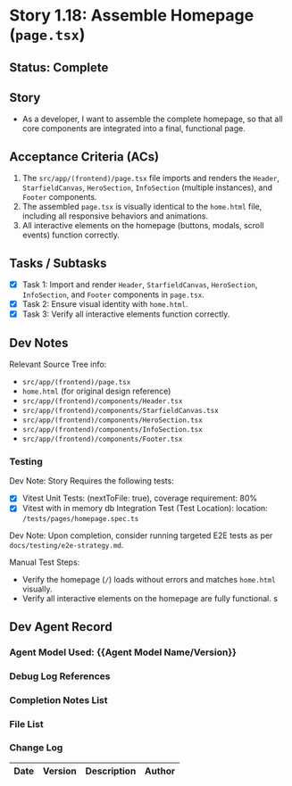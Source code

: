 # Story 1.18: Assemble Homepage (`page.tsx`)

## Status: Complete

## Story

- As a developer, I want to assemble the complete homepage, so that all core components are integrated into a final, functional page.

## Acceptance Criteria (ACs)

1.  The `src/app/(frontend)/page.tsx` file imports and renders the `Header`, `StarfieldCanvas`, `HeroSection`, `InfoSection` (multiple instances), and `Footer` components.
2.  The assembled `page.tsx` is visually identical to the `home.html` file, including all responsive behaviors and animations.
3.  All interactive elements on the homepage (buttons, modals, scroll events) function correctly.

## Tasks / Subtasks

- [x] Task 1: Import and render `Header`, `StarfieldCanvas`, `HeroSection`, `InfoSection`, and `Footer` components in `page.tsx`.
- [x] Task 2: Ensure visual identity with `home.html`.
- [x] Task 3: Verify all interactive elements function correctly.

## Dev Notes

Relevant Source Tree info:
- `src/app/(frontend)/page.tsx`
- `home.html` (for original design reference)
- `src/app/(frontend)/components/Header.tsx`
- `src/app/(frontend)/components/StarfieldCanvas.tsx`
- `src/app/(frontend)/components/HeroSection.tsx`
- `src/app/(frontend)/components/InfoSection.tsx`
- `src/app/(frontend)/components/Footer.tsx`

### Testing

Dev Note: Story Requires the following tests:

- [x] Vitest Unit Tests: (nextToFile: true), coverage requirement: 80%
- [x] Vitest with in memory db Integration Test (Test Location): location: `/tests/pages/homepage.spec.ts`

Dev Note: Upon completion, consider running targeted E2E tests as per `docs/testing/e2e-strategy.md`.

Manual Test Steps:
- Verify the homepage (`/`) loads without errors and matches `home.html` visually.
- Verify all interactive elements on the homepage are fully functional.
s
## Dev Agent Record

### Agent Model Used: {{Agent Model Name/Version}}

### Debug Log References

### Completion Notes List

### File List

### Change Log

| Date | Version | Description | Author |
| :--- | :------ | :---------- | :----- |
